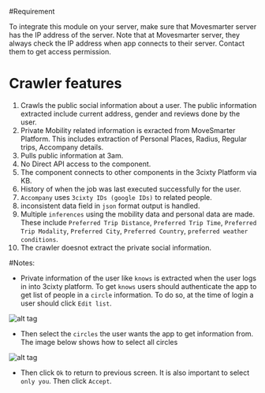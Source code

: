 #Requirement 

To integrate this module on your server, make sure that Movesmarter server has the IP address of the server. Note that at Movesmarter server, they always check the IP address when app connects to their server. Contact them to get access permission.

# Crawler features

1. Crawls the public social information about a user. The public information extracted include current address, gender and reviews done by the user.
2. Private Mobility related information is exracted from MoveSmarter Platform. This includes extraction of Personal Places, Radius, Regular trips, Accompany details.
3. Pulls public information at 3am.
4. No Direct API access to the component. 
5. The component connects to other components in the 3cixty Platform via KB. 
6. History of when the job was last executed successfully for the user.
7. `Accompany` uses `3cixty IDs (google IDs)` to related people.
8. inconsistent data field in `json` format output is handled.
9. Multiple `inferences` using the mobility data and personal data are made. These include `Preferred Trip Distance`, `Preferred Trip Time`, `Preferred Trip Modality`, `Preferred City`, `Preferred Country`, `preferred weather conditions`.
10. The crawler doesnot extract the private social information.

#Notes:

- Private information of the user like `knows` is extracted when the user logs in into 3cixty platform. To get `knows` users should authenticate the app to get list of people in a `circle` information. To do so, at the time of login a user should click `Edit list`. 

![alt tag](https://github.com/3cixty/profiler/blob/virtuosoVersionOfRDF/CrawlerCron/images/login.png)
 
- Then select the `circles` the user wants the app to get information from. The image below shows how to select all circles

![alt tag](https://github.com/3cixty/profiler/blob/virtuosoVersionOfRDF/CrawlerCron/images/login2.png)

- Then click `Ok` to return to previous screen. It is also important to select `only you`. Then click `Accept`.
